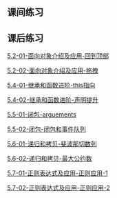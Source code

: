 ## 课间练习



## 课后练习

<a href="../lianxi/kehou/5.2-1.html" target="_blank">5.2-01-面向对象介绍及应用-回到顶部</a>

<a href="../lianxi/kehou/5.2-2.html" target="_blank">5.2-02-面向对象介绍及应用-拖拽</a>

<a href="../lianxi/kehou/5.4-1.html" target="_blank">5.4-01-继承和函数进阶-this指向</a>

<a href="../lianxi/kehou/5.4-2.html" target="_blank">5.4-02-继承和函数进阶-声明提升</a>

<a href="../lianxi/kehou/5.5-1.html" target="_blank">5.5-01-闭包-arguements</a>

<a href="../lianxi/kehou/5.5-2.html" target="_blank">5.5-02-闭包-闭包和事件队列</a>

<a href="../lianxi/kehou/5.6-1.html" target="_blank">5.6-01-递归和拷贝-斐波那切数列</a>

<a href="../lianxi/kehou/5.6-2.html" target="_blank">5.6-02-递归和拷贝-最大公约数</a>

<a href="../lianxi/kehou/5.7-1.html" target="_blank">5.7-01-正则表达式及应用-正则应用-1</a>

<a href="../lianxi/kehou/5.7-2.html" target="_blank">5.7-02-正则表达式及应用-正则应用-2</a>
